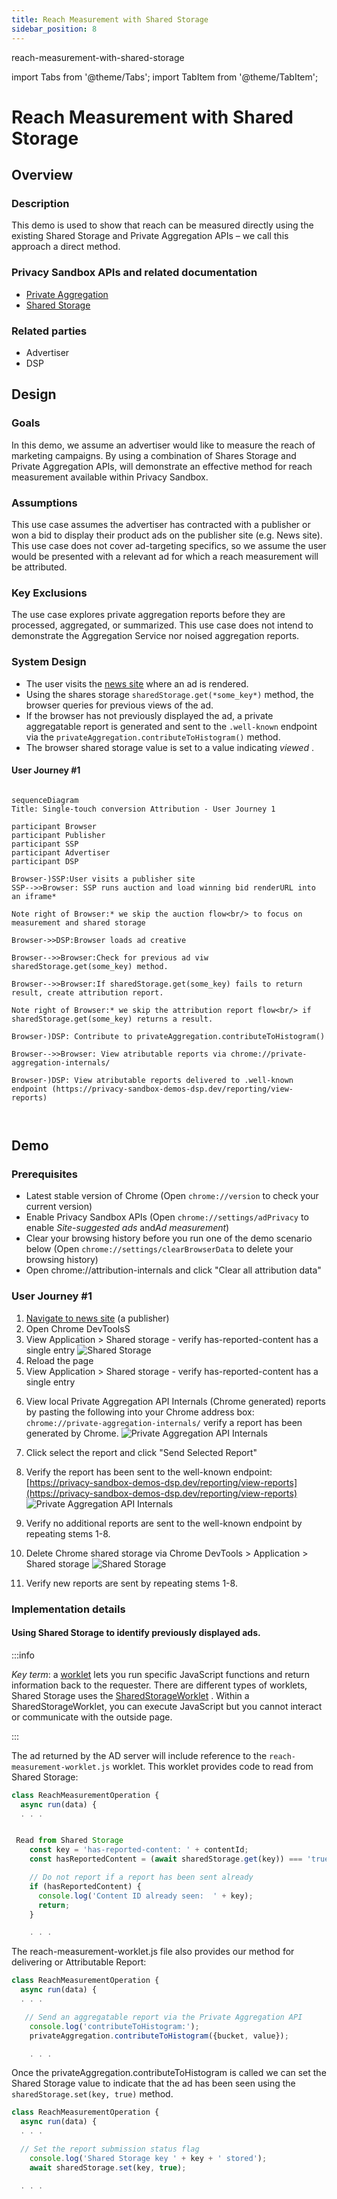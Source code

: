 ```yaml
---
title: Reach Measurement with Shared Storage
sidebar_position: 8
---
```


reach-measurement-with-shared-storage

import Tabs from '@theme/Tabs'; import TabItem from '@theme/TabItem';

# Reach Measurement with Shared Storage

<Tabs>
<TabItem value="overview" label="Overview" default>

## Overview

### Description

This demo is used to show that reach can be measured directly using the existing Shared Storage and Private Aggregation APIs – we call this approach a
direct method.

### Privacy Sandbox APIs and related documentation

- [Private Aggregation](https://developers.google.com/privacy-sandbox/private-advertising/private-aggregation)
- [Shared Storage](https://developers.google.com/privacy-sandbox/private-advertising/shared-storage)

### Related parties

- Advertiser
- DSP

</TabItem>
<TabItem value="Design" label="Design">

## Design

### Goals

In this demo, we assume an advertiser would like to measure the reach of marketing campaigns. By using a combination of Shares Storage and Private
Aggregation APIs, will demonstrate an effective method for reach measurement available within Privacy Sandbox.

### Assumptions

This use case assumes the advertiser has contracted with a publisher or won a bid to display their product ads on the publisher site (e.g. News site).
This use case does not cover ad-targeting specifics, so we assume the user would be presented with a relevant ad for which a reach measurement will be
attributed.

### Key Exclusions

The use case explores private aggregation reports before they are processed, aggregated, or summarized. This use case does not intend to demonstrate
the Aggregation Service nor noised aggregation reports.

### System Design

- The user visits the [news site](https://privacy-sandbox-demos-news.dev/static-ad-with-reach) where an ad is rendered.
- Using the shares storage `sharedStorage.get(*some_key*)` method, the browser queries for previous views of the ad.
- If the browser has not previously displayed the ad, a private aggregatable report is generated and sent to the `.well-known` endpoint via the
  `privateAggregation.contributeToHistogram()` method.
- The browser shared storage value is set to a value indicating _viewed_ .

#### User Journey #1

```mermaid

sequenceDiagram
Title: Single-touch conversion Attribution - User Journey 1

participant Browser
participant Publisher
participant SSP
participant Advertiser
participant DSP

Browser-)SSP:User visits a publisher site
SSP-->>Browser: SSP runs auction and load winning bid renderURL into an iframe*

Note right of Browser:* we skip the auction flow<br/> to focus on measurement and shared storage

Browser->>DSP:Browser loads ad creative

Browser-->>Browser:Check for previous ad viw sharedStorage.get(some_key) method.

Browser-->>Browser:If sharedStorage.get(some_key) fails to return result, create attribution report.

Note right of Browser:* we skip the attribution report flow<br/> if sharedStorage.get(some_key) returns a result.

Browser-)DSP: Contribute to privateAggregation.contributeToHistogram()

Browser-->>Browser: View atributable reports via chrome://private-aggregation-internals/

Browser-)DSP: View atributable reports delivered to .well-known endpoint (https://privacy-sandbox-demos-dsp.dev/reporting/view-reports)



```

</TabItem>
<TabItem value="demo" label="Demo">

## Demo

### Prerequisites

- Latest stable version of Chrome (Open `chrome://version` to check your current version)
- Enable Privacy Sandbox APIs (Open `chrome://settings/adPrivacy` to enable _Site-suggested ads_ and*Ad measurement*)
- Clear your browsing history before you run one of the demo scenario below (Open `chrome://settings/clearBrowserData` to delete your browsing
  history)
- Open chrome://attribution-internals and click "Clear all attribution data"

### User Journey #1

1. [Navigate to news site](https://privacy-sandbox-demos-news.dev/) (a publisher)
2. Open Chrome DevToolsS
3. View Application > Shared storage - verify has-reported-content has a single entry ![Shared Storage](./img/reach-measurement-shared-storage1.png)
4. Reload the page
5. View Application > Shared storage - verify has-reported-content has a single entry

6) View local Private Aggregation API Internals (Chrome generated) reports by pasting the following into your Chrome address box:
   `chrome://private-aggregation-internals/` verify a report has been generated by Chrome.
   ![Private Aggregation API Internals ](./img/reach-measurement-chrome-reports.png)

7) Click select the report and click "Send Selected Report"

8) Verify the report has been sent to the well-known endpoint:
   [https://privacy-sandbox-demos-dsp.dev/reporting/view-reports](https://privacy-sandbox-demos-dsp.dev/reporting/view-reports)
   ![Private Aggregation API Internals ](./img/reach-measurement-well-known-reports.png)

9) Verify no additional reports are sent to the well-known endpoint by repeating stems 1-8.

10) Delete Chrome shared storage via Chrome DevTools > Application > Shared storage ![Shared Storage](./img/reach-measurement-shared-storage2.png)

11) Verify new reports are sent by repeating stems 1-8.

### Implementation details

#### Using Shared Storage to identify previously displayed ads.

:::info

_Key term_: a [worklet](https://developer.mozilla.org/docs/Web/API/Worklet) lets you run specific JavaScript functions and return information back to
the requester. There are different types of worklets, Shared Storage uses the
[SharedStorageWorklet](https://developer.mozilla.org/docs/Web/API/SharedStorageWorklet) . Within a SharedStorageWorklet, you can execute JavaScript
but you cannot interact or communicate with the outside page.

:::

The ad returned by the AD server will include reference to the `reach-measurement-worklet.js` worklet. This worklet provides code to read from Shared
Storage:

```javaScript
class ReachMeasurementOperation {
  async run(data) {
  . . .


 Read from Shared Storage
    const key = 'has-reported-content: ' + contentId;
    const hasReportedContent = (await sharedStorage.get(key)) === 'true';

    // Do not report if a report has been sent already
    if (hasReportedContent) {
      console.log('Content ID already seen:  ' + key);
      return;
    }

    . . .

```

The reach-measurement-worklet.js file also provides our method for delivering or Attributable Report:

```javaScript
class ReachMeasurementOperation {
  async run(data) {
  . . .

   // Send an aggregatable report via the Private Aggregation API
    console.log('contributeToHistogram:');
    privateAggregation.contributeToHistogram({bucket, value});

    . . .

```

Once the privateAggregation.contributeToHistogram is called we can set the Shared Storage value to indicate that the ad has been seen using the
`sharedStorage.set(key, true)` method.

```javaScript
class ReachMeasurementOperation {
  async run(data) {
  . . .

  // Set the report submission status flag
    console.log('Shared Storage key ' + key + ' stored');
    await sharedStorage.set(key, true);

  . . .

```

</TabItem>
</Tabs>
